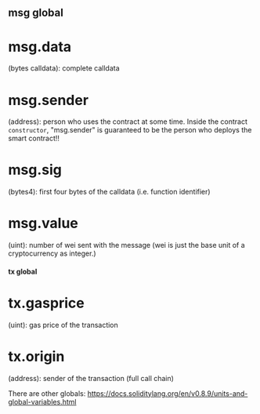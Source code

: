
## msg global


# msg.data
(bytes calldata): complete calldata

# msg.sender
(address): person who uses the contract at some time.
Inside the contract `constructor`, "msg.sender" is guaranteed to
be the person who deploys the smart contract!!

# msg.sig 
(bytes4): first four bytes of the calldata
(i.e. function identifier)

# msg.value 
(uint): number of wei sent with the message
(wei is just the base unit of a cryptocurrency as integer.)








#### tx global

# tx.gasprice 
(uint): gas price of the transaction

# tx.origin
(address): sender of the transaction (full call chain)





There are other globals:
https://docs.soliditylang.org/en/v0.8.9/units-and-global-variables.html

